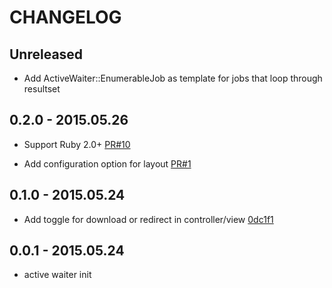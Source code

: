 # CHANGELOG

## Unreleased

- Add ActiveWaiter::EnumerableJob as template for jobs that loop through resultset

## 0.2.0 - 2015.05.26

- Support Ruby 2.0+ [PR#10](https://github.com/choonkeat/active_waiter/pull/10)

- Add configuration option for layout [PR#1](https://github.com/choonkeat/active_waiter/pull/1/)

## 0.1.0 - 2015.05.24

- Add toggle for download or redirect in controller/view [0dc1f1](https://github.com/choonkeat/active_waiter/commit/0dc1f1eea6ec6bb9fc5632ce976855d668ad423a)

## 0.0.1 - 2015.05.24

- active waiter init

